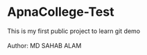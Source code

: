 # ApnaCollege-Test
This is my first public project to learn git demo
<br>
<br>
Author: MD SAHAB ALAM
